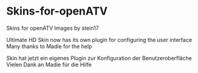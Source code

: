 # Skins-for-openATV
Skins for openATV Images by stein17

Ultimate HD Skin now has its own plugin for configuring the user interface
Many thanks to Madie for the help

Skin hat jetzt ein eigenes Plugin zur Konfiguration der Benutzeroberfläche
Vielen Dank an Madie für die Hilfe
